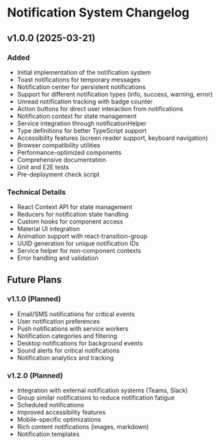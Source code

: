 # Notification System Changelog

## v1.0.0 (2025-03-21)

### Added
- Initial implementation of the notification system
- Toast notifications for temporary messages
- Notification center for persistent notifications
- Support for different notification types (info, success, warning, error)
- Unread notification tracking with badge counter
- Action buttons for direct user interaction from notifications
- Notification context for state management
- Service integration through notificationHelper
- Type definitions for better TypeScript support
- Accessibility features (screen reader support, keyboard navigation)
- Browser compatibility utilities
- Performance-optimized components
- Comprehensive documentation
- Unit and E2E tests
- Pre-deployment check script

### Technical Details
- React Context API for state management
- Reducers for notification state handling
- Custom hooks for component access
- Material UI integration
- Animation support with react-transition-group
- UUID generation for unique notification IDs
- Service helper for non-component contexts
- Error handling and validation

## Future Plans

### v1.1.0 (Planned)
- Email/SMS notifications for critical events
- User notification preferences
- Push notifications with service workers
- Notification categories and filtering
- Desktop notifications for background events
- Sound alerts for critical notifications
- Notification analytics and tracking

### v1.2.0 (Planned)
- Integration with external notification systems (Teams, Slack)
- Group similar notifications to reduce notification fatigue
- Scheduled notifications
- Improved accessibility features
- Mobile-specific optimizations
- Rich content notifications (images, markdown)
- Notification templates